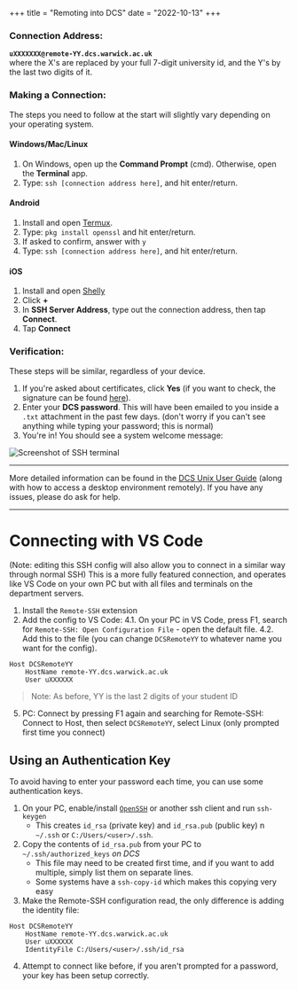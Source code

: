 +++
title = "Remoting into DCS"
date = "2022-10-13"
+++

### Connection Address:

**`uXXXXXXX@remote-YY.dcs.warwick.ac.uk`**  
where the X's are replaced by your full 7-digit university id, and the Y's by the last two digits of it.

### Making a Connection:
The steps you need to follow at the start will slightly vary depending on your operating system.

#### Windows/Mac/Linux

1. On Windows, open up the **Command Prompt** (cmd). Otherwise, open the **Terminal** app.
2. Type: `ssh [connection address here]`, and hit enter/return.

#### Android
1. Install and open [Termux](https://play.google.com/store/apps/details?id=com.termux).
2. Type: `pkg install openssl` and hit enter/return.
3. If asked to confirm, answer with `y`
4. Type: `ssh [connection address here]`, and hit enter/return.

#### iOS
1. Install and open [Shelly](https://apps.apple.com/gb/app/shelly-ssh-client/id989642999)
2. Click **+**
3. In **SSH Server Address**, type out the connection address, then tap **Connect**.
4. Tap **Connect**


### Verification:
These steps will be similar, regardless of your device.

1. If you're asked about certificates, click **Yes** (if you want to check, the signature can be found [here](https://warwick.ac.uk/fac/sci/dcs/intranet/user_guide/remote-login/sshfingerprints)).
2. Enter your **DCS password**. This will have been emailed to you inside a `.txt` attachment in the past few days. (don't worry if you can't see anything while typing your password; this is normal)
3. You're in! You should see a system welcome message:

![Screenshot of SSH terminal](/resources/ssh-term.png)

---

More detailed information can be found in the [DCS Unix User Guide](https://warwick.ac.uk/fac/sci/dcs/intranet/user_guide/remote-login/) (along with how to access a desktop environment remotely).
If you have any issues, please do ask for help.

---

# Connecting with VS Code
(Note: editing this SSH config will also allow you to connect in a similar way through normal SSH)
This is a more fully featured connection, and operates like VS Code on your own PC but with all files and terminals on the department servers.

1. Install the `Remote-SSH` extension
4. Add the config to VS Code:
4.1. On your PC in VS Code, press F1, search for `Remote-SSH: Open Configuration File` - open the default file.
4.2. Add this to the file (you can change `DCSRemoteYY` to whatever name you want for the config).
```
Host DCSRemoteYY
    HostName remote-YY.dcs.warwick.ac.uk
    User uXXXXXX
```

 > Note: As before, YY is the last 2 digits of your student ID

5. PC: Connect by pressing F1 again and searching for Remote-SSH: Connect to Host, then select `DCSRemoteYY`, select Linux (only prompted first time you connect)

## Using an Authentication Key
To avoid having to enter your password each time, you can use some authentication keys.

1. On your PC, enable/install [`OpenSSH`](https://learn.microsoft.com/en-us/windows-server/administration/openssh/openssh_install_firstuse?tabs=gui#install-openssh-for-windows) or another ssh client and run `ssh-keygen`
	- This creates `id_rsa` (private key) and `id_rsa.pub` (public key) n `~/.ssh` or `C:/Users/<user>/.ssh`.
2. Copy the contents of `id_rsa.pub` from your PC to `~/.ssh/authorized_keys` *on DCS*
	- This file may need to be created first time, and if you want to add multiple, simply list them on separate lines.
    - Some systems have a `ssh-copy-id` which makes this copying very easy
3. Make the Remote-SSH configuration read, the only difference is adding the identity file:
```
Host DCSRemoteYY
    HostName remote-YY.dcs.warwick.ac.uk
    User uXXXXXX
    IdentityFile C:/Users/<user>/.ssh/id_rsa
```
4. Attempt to connect like before, if you aren't prompted for a password, your key has been setup correctly.